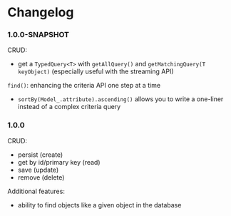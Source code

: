 # Changelog

### 1.0.0-SNAPSHOT

CRUD:
- get a `TypedQuery<T>` with `getAllQuery()` and `getMatchingQuery(T keyObject)` (especially useful with the streaming API)

`find()`: enhancing the criteria API one step at a time
- `sortBy(Model_.attribute).ascending()` allows you to write a one-liner instead of a complex criteria query

### 1.0.0

CRUD:
- persist (create)
- get by id/primary key (read)
- save (update)
- remove (delete)

Additional features:
- ability to find objects like a given object in the database
